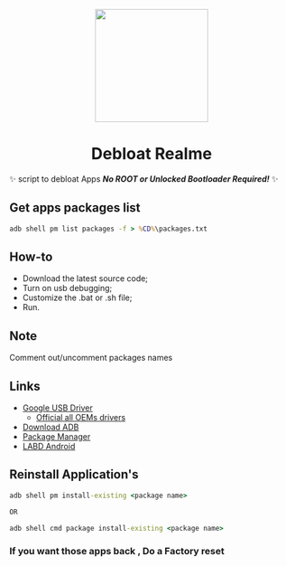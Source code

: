 <p align="center"><img src="https://i.ibb.co/pj0Pnj7/ADB-and-Fastboot-Plus-Plus.png" width="200"></p>
<h1 align="center"><b>Debloat Realme</b></h1>

:sparkles: script to debloat Apps ***No ROOT or Unlocked Bootloader Required!*** :sparkles:
## Get apps packages list

```cmd
adb shell pm list packages -f > %CD%\packages.txt
```

## How-to

* Download the latest source code;
* Turn on usb debugging;
* Customize the .bat or .sh file;
* Run.

## Note

Comment out/uncomment packages names

## Links

* [Google USB Driver](https://developer.android.com/studio/run/win-usb)
  * [Official all OEMs drivers](https://developer.android.com/studio/run/oem-usb#Drivers)
* [Download ADB](https://developer.android.com/studio/releases/platform-tools)
* [Package Manager](https://play.google.com/store/apps/details?id=sarangal.packagemanager)
* [LABD Android](https://userupload.net/wutry343x43x)

## Reinstall Application's

```cmd
adb shell pm install-existing <package name>

OR

adb shell cmd package install-existing <package name>
```

### If you  want those apps back , Do a Factory reset ###
